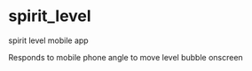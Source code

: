 # spirit_level
spirit level mobile app

Responds to mobile phone angle to move level bubble onscreen
